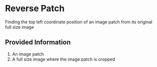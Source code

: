 # Reverse Patch
Finding the top left coordinate position of an image patch from its original full size image

## Provided Information ##
1. An image patch
2. A full size image where the image patch is cropped
